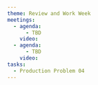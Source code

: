 ```yaml
---
theme: Review and Work Week
meetings:
  - agenda:
      - TBD
    video:
  - agenda:
      - TBD
    video:
tasks:
  - Production Problem 04
---
```

